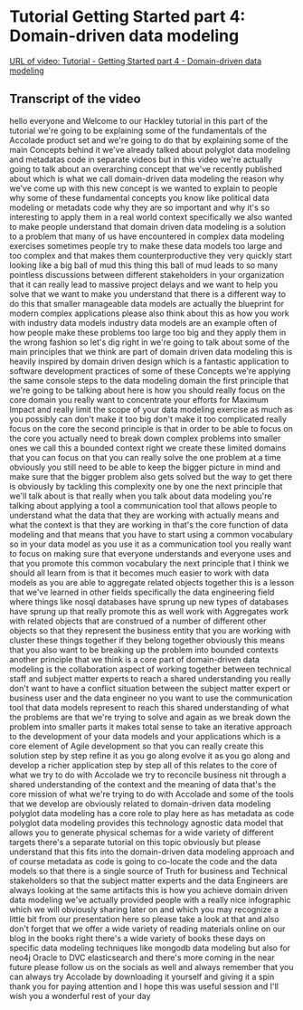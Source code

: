 # Tutorial Getting Started part 4: Domain-driven data modeling

[URL of video: Tutorial - Getting Started part 4 - Domain-driven data modeling](https://community.hackolade.com/slides/slide/domain-driven-data-modeling-52?fullscreen=1)

## Transcript of the video

hello everyone and Welcome to our Hackley tutorial in this part of the tutorial we're going to be explaining some of the fundamentals of the Accolade product set and we're going to do that by explaining some of the main Concepts behind it we've already talked about polyglot data modeling and metadatas code in separate videos but in this video we're actually going to talk about an overarching concept that we've recently published about which is what we call domain-driven data modeling the reason why we've come up with this new concept is we wanted to explain to people why some of these fundamental concepts you know like political data modeling or metadats code why they are so important and why it's so interesting to apply them in a real world context specifically we also wanted to make people understand that domain driven data modeling is a solution to a problem that many of us have encountered in complex data modeling exercises sometimes people try to make these data models too large and too complex and that makes them counterproductive they very quickly start looking like a big ball of mud this thing this ball of mud leads to so many pointless discussions between different stakeholders in your organization that it can really lead to massive project delays and we want to help you solve that we want to make you understand that there is a different way to do this that smaller manageable data models are actually the blueprint for modern complex applications please also think about this as how you work with industry data models industry data models are an example often of how people make these problems too large too big and they apply them in the wrong fashion so let's dig right in we're going to talk about some of the main principles that we think are part of domain driven data modeling this is heavily inspired by domain driven design which is a fantastic application to software development practices of some of these Concepts we're applying the same console steps to the data modeling domain the first principle that we're going to be talking about here is how you should really focus on the core domain you really want to concentrate your efforts for Maximum Impact and really limit the scope of your data modeling exercise as much as you possibly can don't make it too big don't make it too complicated really focus on the core the second principle is that in order to be able to focus on the core you actually need to break down complex problems into smaller ones we call this a bounded context right we create these limited domains that you can focus on that you can really solve the one problem at a time obviously you still need to be able to keep the bigger picture in mind and make sure that the bigger problem also gets solved but the way to get there is obviously by tackling this complexity one by one the next principle that we'll talk about is that really when you talk about data modeling you're talking about applying a tool a communication tool that allows people to understand what the data that they are working with actually means and what the context is that they are working in that's the core function of data modeling and that means that you have to start using a common vocabulary so in your data model as you use it as a communication tool you really want to focus on making sure that everyone understands and everyone uses and that you promote this common vocabulary the next principle that I think we should all learn from is that it becomes much easier to work with data models as you are able to aggregate related objects together this is a lesson that we've learned in other fields specifically the data engineering field where things like nosql databases have sprung up new types of databases have sprung up that really promote this as well work with Aggregates work with related objects that are construed of a number of different other objects so that they represent the business entity that you are working with cluster these things together if they belong together obviously this means that you also want to be breaking up the problem into bounded contexts another principle that we think is a core part of domain-driven data modeling is the collaboration aspect of working together between technical staff and subject matter experts to reach a shared understanding you really don't want to have a conflict situation between the subject matter expert or business user and the data engineer no you want to use the communication tool that data models represent to reach this shared understanding of what the problems are that we're trying to solve and again as we break down the problem into smaller parts it makes total sense to take an iterative approach to the development of your data models and your applications which is a core element of Agile development so that you can really create this solution step by step refine it as you go along evolve it as you go along and develop a richer application step by step all of this relates to the core of what we try to do with Accolade we try to reconcile business nit through a shared understanding of the context and the meaning of data that's the core mission of what we're trying to do with Accolade and some of the tools that we develop are obviously related to domain-driven data modeling polyglot data modeling has a core role to play here as has metadata as code polyglot data modeling provides this technology agnostic data model that allows you to generate physical schemas for a wide variety of different targets there's a separate tutorial on this topic obviously but please understand that this fits into the domain-driven data modeling approach and of course metadata as code is going to co-locate the code and the data models so that there is a single source of Truth for business and Technical stakeholders so that the subject matter experts and the data Engineers are always looking at the same artifacts this is how you achieve domain driven data modeling we've actually provided people with a really nice infographic which we will obviously sharing later on and which you may recognize a little bit from our presentation here so please take a look at that and also don't forget that we offer a wide variety of reading materials online on our blog in the books right there's a wide variety of books these days on specific data modeling techniques like mongodb data modeling but also for neo4j Oracle to DVC elasticsearch and there's more coming in the near future please follow us on the socials as well and always remember that you can always try Accolade by downloading it yourself and giving it a spin thank you for paying attention and I hope this was useful session and I'll wish you a wonderful rest of your day
